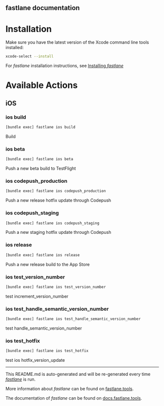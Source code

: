 fastlane documentation
----

# Installation

Make sure you have the latest version of the Xcode command line tools installed:

```sh
xcode-select --install
```

For _fastlane_ installation instructions, see [Installing _fastlane_](https://docs.fastlane.tools/#installing-fastlane)

# Available Actions

## iOS

### ios build

```sh
[bundle exec] fastlane ios build
```

Build

### ios beta

```sh
[bundle exec] fastlane ios beta
```

Push a new beta build to TestFlight

### ios codepush_production

```sh
[bundle exec] fastlane ios codepush_production
```

Push a new release hotfix update through Codepush

### ios codepush_staging

```sh
[bundle exec] fastlane ios codepush_staging
```

Push a new staging hotfix update through Codepush

### ios release

```sh
[bundle exec] fastlane ios release
```

Push a new release build to the App Store

### ios test_version_number

```sh
[bundle exec] fastlane ios test_version_number
```

test increment_version_number

### ios test_handle_semantic_version_number

```sh
[bundle exec] fastlane ios test_handle_semantic_version_number
```

test handle_semantic_version_number

### ios test_hotfix

```sh
[bundle exec] fastlane ios test_hotfix
```

test ios hotfix_version_update

----

This README.md is auto-generated and will be re-generated every time [_fastlane_](https://fastlane.tools) is run.

More information about _fastlane_ can be found on [fastlane.tools](https://fastlane.tools).

The documentation of _fastlane_ can be found on [docs.fastlane.tools](https://docs.fastlane.tools).

